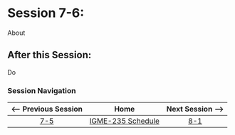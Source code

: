 # Session 7-6:

About

## After this Session:

Do

### Session Navigation

| <-- Previous Session |               Home                  | Next Session --> |
|:--------------------:|:-----------------------------------:|:----------------:|
|  [7-5](7-5.md)       | [IGME-235 Schedule](../schedule.md) |   [8-1](8-1.md)  |
